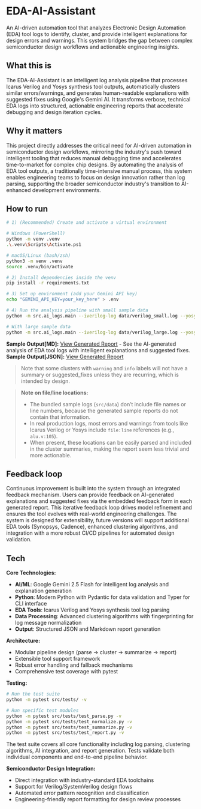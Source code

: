 # EDA-AI-Assistant

An AI-driven automation tool that analyzes Electronic Design Automation (EDA) tool logs to identify, cluster, and provide intelligent explanations for design errors and warnings. This system bridges the gap between complex semiconductor design workflows and actionable engineering insights.

## What this is

The EDA-AI-Assistant is an intelligent log analysis pipeline that processes Icarus Verilog and Yosys synthesis tool outputs, automatically clusters similar errors/warnings, and generates human-readable explanations with suggested fixes using Google's Gemini AI. It transforms verbose, technical EDA logs into structured, actionable engineering reports that accelerate debugging and design iteration cycles.

## Why it matters

This project directly addresses the critical need for AI-driven automation in semiconductor design workflows, mirroring the industry's push toward intelligent tooling that reduces manual debugging time and accelerates time-to-market for complex chip designs. By automating the analysis of EDA tool outputs, a traditionally time-intensive manual process, this system enables engineering teams to focus on design innovation rather than log parsing, supporting the broader semiconductor industry's transition to AI-enhanced development environments.

## How to run

```bash
# 1) (Recommended) Create and activate a virtual environment

# Windows (PowerShell)
python -m venv .venv  
.\.venv\Scripts\Activate.ps1  

# macOS/Linux (bash/zsh)
python3 -m venv .venv   
source .venv/bin/activate   

# 2) Install dependencies inside the venv
pip install -r requirements.txt   

# 3) Set up environment (add your Gemini API key)
echo "GEMINI_API_KEY=your_key_here" > .env

# 4) Run the analysis pipeline with small sample data
python -m src.ai_logs.main --iverilog-log data/verilog_small.log --yosys-log data/yosys_small.log

# With large sample data
python -m src.ai_logs.main --iverilog-log data/verilog_large.log --yosys-log data/yosys_large.log
```

**Sample Output[MD]:** [View Generated Report](src/data/reports/report.md) - See the AI-generated analysis of EDA tool logs with intelligent explanations and suggested fixes.  
**Sample Output[JSON]:** [View Generated Report](src/data/processed/results.json)   

> Note that some clusters with `warning` and `info` labels will not have a summary or suggested_fixes unless they are recurring, which is intended by design.

> **Note on file/line locations:**    
> - The bundled sample logs (`src/data`) don’t include file names or line numbers, because the generated sample reports do not contain that information.    
> - In real production logs, most errors and warnings from tools like Icarus Verilog or Yosys include `file:line` references (e.g., `alu.v:105`).    
> - When present, these locations can be easily parsed and included in the cluster summaries, making the report seem less trivial and more actionable.  

## Feedback loop

Continuous improvement is built into the system through an integrated feedback mechanism. Users can provide feedback on AI-generated explanations and suggested fixes via the embedded feedback form in each generated report. This iterative feedback loop drives model refinement and ensures the tool evolves with real-world engineering challenges. The system is designed for extensibility, future versions will support additional EDA tools (Synopsys, Cadence), enhanced clustering algorithms, and integration with a more robust CI/CD pipelines for automated design validation.

## Tech

**Core Technologies:**

- **AI/ML**: Google Gemini 2.5 Flash for intelligent log analysis and explanation generation
- **Python**: Modern Python with Pydantic for data validation and Typer for CLI interface
- **EDA Tools**: Icarus Verilog and Yosys synthesis tool log parsing
- **Data Processing**: Advanced clustering algorithms with fingerprinting for log message normalization
- **Output**: Structured JSON and Markdown report generation

**Architecture:**

- Modular pipeline design (parse → cluster → summarize → report)
- Extensible tool support framework
- Robust error handling and fallback mechanisms
- Comprehensive test coverage with pytest

**Testing:**

```bash
# Run the test suite
python -m pytest src/tests/ -v

# Run specific test modules
python -m pytest src/tests/test_parse.py -v
python -m pytest src/tests/test_normalize.py -v
python -m pytest src/tests/test_summarize.py -v
python -m pytest src/tests/test_report.py -v
```

The test suite covers all core functionality including log parsing, clustering algorithms, AI integration, and report generation. Tests validate both individual components and end-to-end pipeline behavior.

**Semiconductor Design Integration:**

- Direct integration with industry-standard EDA toolchains
- Support for Verilog/SystemVerilog design flows
- Automated error pattern recognition and classification
- Engineering-friendly report formatting for design review processes


